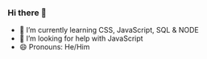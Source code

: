 ### Hi there 👋

- 🌱 I’m currently learning CSS, JavaScript, SQL & NODE
- 🤔 I’m looking for help with JavaScript
- 😄 Pronouns: He/Him


